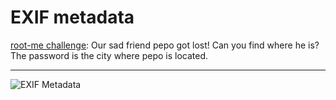 # EXIF metadata

[root-me challenge](https://www.root-me.org/en/Challenges/Steganography/EXIF-Metadata): Our sad friend pepo got lost! Can you find where he is? The password is the city where pepo is located.

----

![EXIF Metadata](/_static/images/metadata-exif.png)